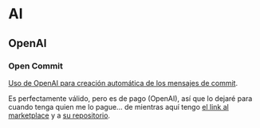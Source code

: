# AI

## OpenAI

### Open Commit

[Uso de OpenAI para creación automática de los mensajes de commit](https://dev.to/disukharev/opencommit-github-action-to-improve-commits-with-meaningful-messages-on-every-git-push-1i3a).

Es perfectamente válido, pero es de pago (OpenAI), así que lo dejaré para cuando tenga quien me lo pague... de mientras aquí tengo [el link al marketplace](https://github.com/marketplace/actions/opencommit-improve-commits-with-ai) y a [su repositorio](https://github.com/di-sukharev/opencommit).
